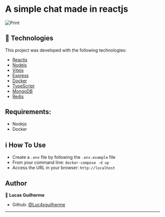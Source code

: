 # A simple chat made in reactjs

![Print](https://user-images.githubusercontent.com/29242243/160950597-ace74c11-c6f5-447f-9e27-f2192b138fe8.PNG)

## 🚀 Technologies

This project was developed with the following technologies:

-  [Reactjs][reactjs]
-  [Nodejs][nodejs]
-  [Vitejs][vitejs]
-  [Express][express]
-  [Docker][docker]
-  [TypeScript][Typescript]
-  [MongoDB][mongodb]
-  [Redis][redis]

## Requirements:
- Nodejs
- Docker

## :information_source: How To Use
- Create a `.env` file by following the `.env.example` file
- From your command line: `docker-compose -d up`
- Access the URL in your browser: `http://localhost`

## Author

👤 **Lucas Guilherme**

- Github: [@Luc4sguilherme](https://github.com/Luc4sguilherme)

---

[nodejs]: https://nodejs.org/
[docker]: https://www.docker.com/
[reactjs]: https://pt-br.reactjs.org/
[vitejs]: https://vitejs.dev/
[express]: https://expressjs.com/
[typescript]: https://www.typescriptlang.org/
[mongodb]: https://www.mongodb.com/
[redis]: https://redis.io/
